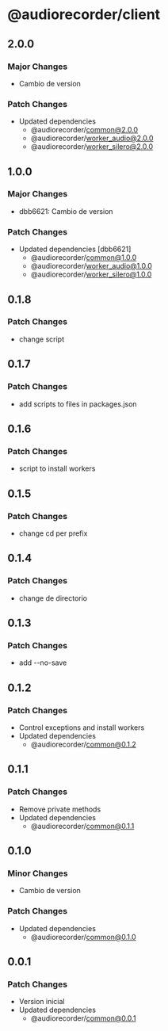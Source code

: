 # @audiorecorder/client

## 2.0.0

### Major Changes

- Cambio de version

### Patch Changes

- Updated dependencies
  - @audiorecorder/common@2.0.0
  - @audiorecorder/worker_audio@2.0.0
  - @audiorecorder/worker_silero@2.0.0

## 1.0.0

### Major Changes

- dbb6621: Cambio de version

### Patch Changes

- Updated dependencies [dbb6621]
  - @audiorecorder/common@1.0.0
  - @audiorecorder/worker_audio@1.0.0
  - @audiorecorder/worker_silero@1.0.0

## 0.1.8

### Patch Changes

- change script

## 0.1.7

### Patch Changes

- add scripts to files in packages.json

## 0.1.6

### Patch Changes

- script to install workers

## 0.1.5

### Patch Changes

- change cd per prefix

## 0.1.4

### Patch Changes

- change de directorio

## 0.1.3

### Patch Changes

- add --no-save

## 0.1.2

### Patch Changes

- Control exceptions and install workers
- Updated dependencies
  - @audiorecorder/common@0.1.2

## 0.1.1

### Patch Changes

- Remove private methods
- Updated dependencies
  - @audiorecorder/common@0.1.1

## 0.1.0

### Minor Changes

- Cambio de version

### Patch Changes

- Updated dependencies
  - @audiorecorder/common@0.1.0

## 0.0.1

### Patch Changes

- Version inicial
- Updated dependencies
  - @audiorecorder/common@0.0.1

